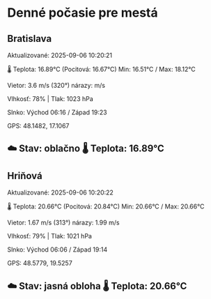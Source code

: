 ﻿# Denné počasie pre mestá

## Bratislava
Aktualizované: 2025-09-06 10:20:21

🌡️ Teplota: 16.89°C 
(Pocitová: 16.67°C)
Min: 16.51°C / Max: 18.12°C

Vietor: 3.6 m/s    (320°) 
nárazy:  m/s

Vlhkosť: 78% | Tlak: 1023 hPa

Slnko: Východ 06:16 / Západ 19:23

GPS: 48.1482, 17.1067

☁️ Stav: oblačno        🌡️ Teplota: 16.89°C
---

## Hriňová
Aktualizované: 2025-09-06 10:20:22

🌡️ Teplota: 20.66°C 
(Pocitová: 20.84°C)
Min: 20.66°C / Max: 20.66°C

Vietor: 1.67 m/s (313°)
nárazy: 1.99 m/s

Vlhkosť: 79% | Tlak: 1021 hPa

Slnko: Východ 06:06 / Západ 19:14

GPS: 48.5779, 19.5257

☁️ Stav: jasná obloha        🌡️ Teplota: 20.66°C
---
